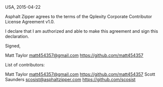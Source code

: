 USA, 2015-04-22

Asphalt Zipper agrees to the terms of the Qplexity Corporate Contributor License
Agreement v1.0.

I declare that I am authorized and able to make this agreement and sign this
declaration.

Signed,

Matt Taylor matt454357@gmail.com https://github.com/matt454357

List of contributors:

Matt Taylor matt454357@gmail.com https://github.com/matt454357
Scott Saunders scosist@asphaltzipper.com https://github.com/scosist
